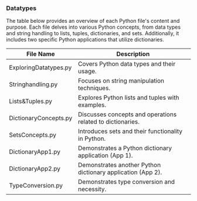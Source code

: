 ### Datatypes

The table below provides an overview of each Python file's content and purpose. Each file delves into various Python concepts, from data types and string handling to lists, tuples, dictionaries, and sets. Additionally, it includes two specific Python applications that utilize dictionaries.

| File Name             | Description                                                 |
|-----------------------|-------------------------------------------------------------|
| ExploringDatatypes.py | Covers Python data types and their usage.                   |
| Stringhandling.py     | Focuses on string manipulation techniques.                  |
| Lists&Tuples.py       | Explores Python lists and tuples with examples.             |
| DictionaryConcepts.py | Discusses concepts and operations related to dictionaries.  |
| SetsConcepts.py       | Introduces sets and their functionality in Python.          |
| DictionaryApp1.py     | Demonstrates a Python dictionary application (App 1).       |
| DictionaryApp2.py     | Demonstrates another Python dictionary application (App 2). |
| TypeConversion.py     | Demonstrates type conversion and necessity.                 |
